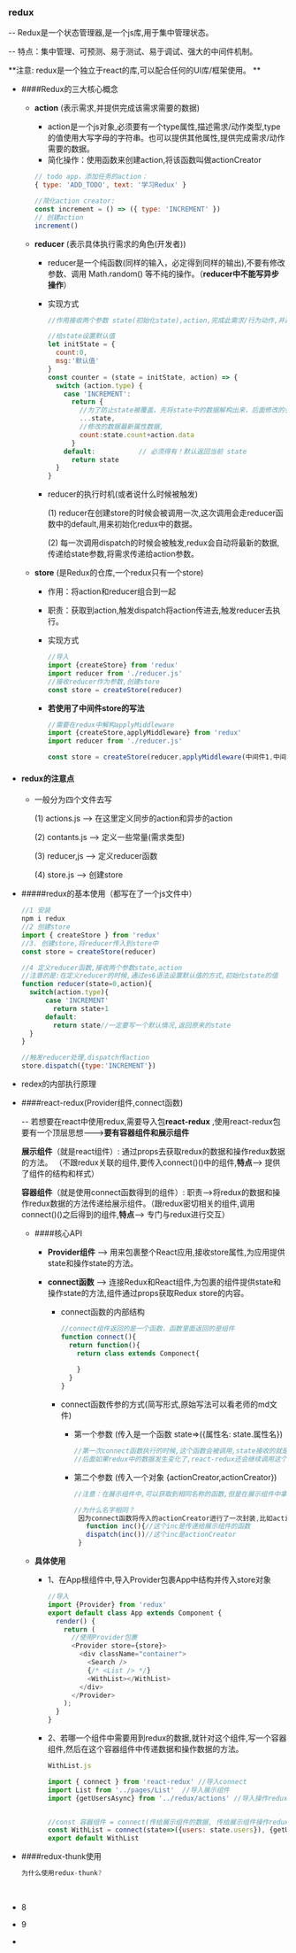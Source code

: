 ### redux

 -- Redux是一个状态管理器,是一个js库,用于集中管理状态。

 -- 特点：集中管理、可预测、易于测试、易于调试、强大的中间件机制。

**注意: redux是一个独立于react的库,可以配合任何的UI库/框架使用。 **

- ####Redux的三大核心概念

  - **action** (表示需求,并提供完成该需求需要的数据)

    - action是一个js对象,必须要有一个type属性,描述需求/动作类型,type的值使用大写字母的字符串。也可以提供其他属性,提供完成需求/动作需要的数据。
    - 简化操作：使用函数来创建action,将该函数叫做actionCreator

    ```js
    // todo app，添加任务的action：
    { type: 'ADD_TODO', text: '学习Redux' }

    //简化action creator:
    const increment = () => ({ type: 'INCREMENT' })
    // 创建action
    increment()
    ```

  - **reducer** (表示具体执行需求的角色(开发者))

    - reducer是一个纯函数(同样的输入，必定得到同样的输出),不要有修改参数、调用 Math.random() 等不纯的操作。（**reducer中不能写异步操作**） 

    - 实现方式

      ```js
      //作用接收两个参数 state(初始化state),action,完成此需求/行为动作,并返回state

      //给state设置默认值
      let initState = {
        count:0,
        msg:'默认值'
      }
      const counter = (state = initState, action) => {
        switch (action.type) {
          case 'INCREMENT':
            return {
              //为了防止state被覆盖，先将state中的数据解构出来，后面修改的会覆盖原先的数据
              ...state,
              //修改的数据最新属性数据,
              count:state.count+action.data
            }
          default:           // 必须得有！默认返回当前 state
            return state
        }
      }
      ```

    - reducer的执行时机(或者说什么时候被触发)

      (1)  reducer在创建store的时候会被调用一次,这次调用会走reducer函数中的default,用来初始化redux中的数据。

      (2)  每一次调用dispatch的时候会被触发,redux会自动将最新的数据,传递给state参数,将需求传递给action参数。

  - **store** (是Redux的仓库,一个redux只有一个store)

    - 作用：将action和reducer组合到一起

    - 职责：获取到action,触发dispatch将action传进去,触发reducer去执行。

    - 实现方式

      ```js
      //导入
      import {createStore} from 'redux'
      import reducer from './reducer.js'
      //接收reducer作为参数,创建store
      const store = createStore(reducer)
      ```

    - **若使用了中间件store的写法** 

      ```js
      //需要在redux中解构applyMiddleware
      import {createStore,applyMiddleware} from 'redux'
      import reducer from './reducer.js'

      const store = createStore(reducer,applyMiddleware(中间件1,中间件2...))
      ```

- #### redux的注意点

  - 一般分为四个文件去写

    (1) actions.js --> 在这里定义同步的action和异步的action

    (2) contants.js --> 定义一些常量(需求类型)

    (3) reducer,js --> 定义reducer函数

    (4) store.js --> 创建store

- #####redux的基本使用（都写在了一个js文件中）

  ```js
  //1 安装
  npm i redux
  //2 创建store
  import { createStore } from 'redux'
  //3. 创建store,将reducer传入到store中
  const store = createStore(reducer)

  //4 定义reducer函数,接收两个参数state,action
  //注意的是:在定义reducer的时候,通过es6语法设置默认值的方式,初始化state的值
  function reducer(state=0,action){
    switch(action.type){
        case 'INCREMENT'
          return state+1
        default:
          return state//一定要写一个默认情况,返回原来的state
    }
  }

  //触发reducer处理,dispatch传action
  store.dispatch({type:'INCREMENT'})
  ```

- redex的内部执行原理

- ####react-redux(Provider组件,connect函数)

  -- 若想要在react中使用redux,需要导入包**react-redux** ,使用react-redux包要有一个顶层思想--->**要有容器组件和展示组件** 

    **展示组件**（就是react组件）: 通过props去获取redux的数据和操作redux数据的方法。 （不跟redux关联的组件,要传入connect()()中的组件,**特点**--> 提供了组件的结构和样式）

    **容器组件**（就是使用connect函数得到的组件）: 职责-->将redux的数据和操作redux数据的方法传递给展示组件。（跟redux密切相关的组件,调用connect()()之后得到的组件,**特点**--> 专门与redux进行交互）

  - ####核心API 

    - **Provider组件**  --> 用来包裹整个React应用,接收store属性,为应用提供state和操作state的方法。

    - **connect函数** --> 连接Redux和React组件,为包裹的组件提供state和操作state的方法,组件通过props获取Redux store的内容。

      - connect函数的内部结构

        ```js
        //connect组件返回的是一个函数，函数里面返回的是组件
        function connect(){
          return function(){
            return class extends Componect{
              
            }
          }
        }
        ```

      - connect函数传参的方式(简写形式,原始写法可以看老师的md文件)

        - 第一个参数 (传入是一个函数 state=>({属性名: state.属性名})

          ```js
          //第一次connect函数执行的时候,这个函数会被调用,state接收的就是redux中最新的数据,return的对象,就是添加到展示组件props身上的数据
          //后面如果redux中的数据发生变化了,react-redux还会继续调用这个函数,将最新的数据传递给展示组件,所以在展示组件中,永远可以自动获取到最新的数据。
          ```

        - 第二个参数 (传入一个对象 {actionCreator,actionCreator})

          ```js
          //注意：在展示组件中,可以获取到相同名称的函数,但是在展示组件中拿到的函数不是真正的actionCreator,只是名字相同而已。

          //为什么名字相同？
           因为connect函数将传入的actionCreator进行了一次封装,比如actionCreator的名字叫inc,connect会根据这个inc新建一个函数,
             function inc(){//这个inc是传递给展示组件的函数
             dispatch(inc())//这个inc是actionCreator
           }
          ```


  - **具体使用**

    - 1、在App根组件中,导入Provider包裹App中结构并传入store对象
      ```js
      //导入
      import {Provider} from 'redux'
      export default class App extends Component {
        render() {
          return (
            //使用Provider包裹
            <Provider store={store}>
              <div className="container">
                <Search />
                {/* <List /> */}
                <WithList></WithList>
              </div>
            </Provider>
          );
        }
      }
      ```

    - 2、若哪一个组件中需要用到redux的数据,就针对这个组件,写一个容器组件,然后在这个容器组件中传递数据和操作数据的方法。

      ```js
      WithList.js

      import { connect } from 'react-redux' //导入connect
      import List from '../pages/List'  //导入展示组件
      import {getUsersAsync} from '../redux/actions' //导入操作redux数据的方法(异步action)


      //const 容器组件 = connect(传给展示组件的数据, 传给展示组件操作redux数据的方法)(展示组件)
      const WithList = connect(state=>({users: state.users}), {getUsersAsync})(List)
      export default WithList

      ```

- ####redux-thunk使用

  ```js
  为什么使用redux-thunk?
  ```

  ​

- 8

- 9

- ​